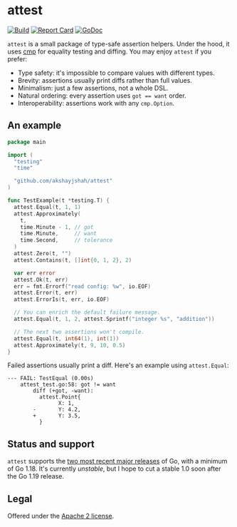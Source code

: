 attest
======

[![Build](https://github.com/akshayjshah/attest/actions/workflows/ci.yaml/badge.svg?branch=main)](https://github.com/akshayjshah/attest/actions/workflows/ci.yaml)
[![Report Card](https://goreportcard.com/badge/github.com/akshayjshah/attest)](https://goreportcard.com/report/github.com/akshayjshah/attest)
[![GoDoc](https://pkg.go.dev/badge/github.com/akshayjshah/attest.svg)](https://pkg.go.dev/github.com/akshayjshah/attest)

`attest` is a small package of type-safe assertion helpers. Under the hood,
it uses [cmp] for equality testing and diffing. You may enjoy `attest` if you
prefer:

- Type safety: it's impossible to compare values with different types.
- Brevity: assertions usually print diffs rather than full values.
- Minimalism: just a few assertions, not a whole DSL.
- Natural ordering: every assertion uses `got == want` order.
- Interoperability: assertions work with any `cmp.Option`.

## An example

```go
package main

import (
  "testing"
  "time"

  "github.com/akshayjshah/attest"
)

func TestExample(t *testing.T) {
  attest.Equal(t, 1, 1)
  attest.Approximately(
    t,
    time.Minute - 1, // got
    time.Minute,     // want
    time.Second,     // tolerance
  )
  attest.Zero(t, "")
  attest.Contains(t, []int{0, 1, 2}, 2)

  var err error
  attest.Ok(t, err)
  err = fmt.Errorf("read config: %w", io.EOF)
  attest.Error(t, err)
  attest.ErrorIs(t, err, io.EOF)

  // You can enrich the default failure message.
  attest.Equal(t, 1, 2, attest.Sprintf("integer %s", "addition"))

  // The next two assertions won't compile.
  attest.Equal(t, int64(1), int(1))
  attest.Approximately(t, 9, 10, 0.5)
}
```

Failed assertions usually print a diff. Here's an example using `attest.Equal`:

```
--- FAIL: TestEqual (0.00s)
    attest_test.go:58: got != want
        diff (+got, -want):
          attest.Point{
                X: 1,
        -       Y: 4.2,
        +       Y: 3.5,
          }
```

## Status and support

`attest` supports the [two most recent major releases][go-versions] of Go, with
a minimum of Go 1.18. It's currently _unstable_, but I hope to cut a stable 1.0
soon after the Go 1.19 release.

## Legal

Offered under the [Apache 2 license][license].

[cmp]: https://pkg.go.dev/github.com/google/go-cmp/cmp
[go-versions]: https://golang.org/doc/devel/release#policy
[license]: https://github.com/akshayjshah/attest/blob/main/LICENSE
